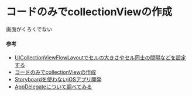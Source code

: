 #  コードのみでcollectionViewの作成

画面がくろくでない

#### 参考
- [UICollectionViewFlowLayoutでセルの大きさやセル同士の間隔などを設定する](https://qiita.com/takehilo/items/d0e56f88a42fb8ed1185)
- [コードのみでcollectionViewの作成](https://qiita.com/Queue0412/items/0984c8d1a757935f140f)
- [Storyboardを使わないiOSアプリ開発](https://zenn.dev/kazumalab/articles/76ca59f82c189cf33d43)
- [AppDelegateについて調べてみる](https://qiita.com/nakagawa1017/items/50f77c42108d179337cb)

